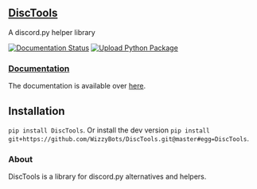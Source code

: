 ## [DiscTools](https://github.com/WizzyBots/DiscTools)

A discord.py helper library <br/>

[![Documentation Status](https://readthedocs.org/projects/disctools/badge/?version=latest)](https://disctools.readthedocs.io/en/latest/?badge=latest)
[![Upload Python Package](hhttps://github.com/WizzyBots/DiscTools/actions/workflows/python-publish.yml/badge.svg)](https://github.com/WizzyBots/DiscTools/actions/workflows/python-publish.yml)

### [Documentation](https://disctools.readthedocs.io)

The documentation is available over [here](https://disctools.readthedocs.io).

## Installation

``pip install DiscTools``.
Or install the dev version ``pip install git+https://github.com/WizzyBots/DiscTools.git@master#egg=DiscTools``.

### About

DiscTools is a library for discord.py alternatives and helpers.
